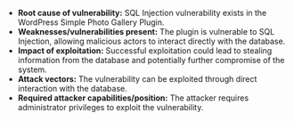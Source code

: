 - **Root cause of vulnerability:** SQL Injection vulnerability exists in the WordPress Simple Photo Gallery Plugin.
- **Weaknesses/vulnerabilities present:** The plugin is vulnerable to SQL Injection, allowing malicious actors to interact directly with the database.
- **Impact of exploitation:** Successful exploitation could lead to stealing information from the database and potentially further compromise of the system.
- **Attack vectors:**  The vulnerability can be exploited through direct interaction with the database.
- **Required attacker capabilities/position:** The attacker requires administrator privileges to exploit the vulnerability.